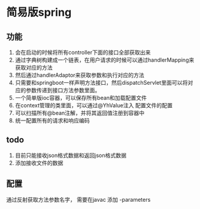 # 简易版spring

## 功能
1. 会在启动的时候将所有controller下面的接口全部获取出来
2. 通过字典树构建成一个链表，在用户请求的时候可以通过handlerMapping来获取对应的方法
3. 然后通过handlerAdaptor来获取参数和执行对应的方法
4. 只需要和springboot一样声明方法接口，然后dispatchServlet里面可以将对应的参数传递到接口方法参数里面。
5. 一个简单版ioc容器，可以保存所有bean和加载配置文件
6. 在context管理的类里面，可以通过@YhValue注入 配置文件的配置
7. 可以扫描所有@bean注解，并将其返回值注册到容器中
8. 统一配置所有的请求和响应编码

## todo
1. 目前只能接收json格式数据和返回json格式数据
2. 添加接收文件的数据


## 配置
通过反射获取方法参数名字，
需要在javac 添加 -parameters



